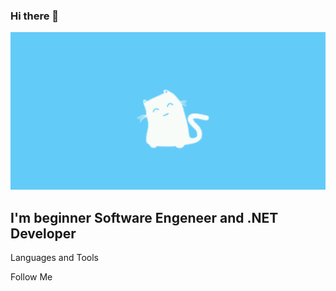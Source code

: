 ### Hi there 👋

[![Header](https://github.com/RmDeuce/rmdeuce/blob/main/assets/header.gif)](https://www.youtube.com/channel/UCl2vdvVMQ7XHH-hyUwBLJbg)

## I'm beginner Software Engeneer and .NET Developer

Languages and Tools

Follow Me

<!--
**RmDeuce/rmdeuce** is a ✨ _special_ ✨ repository because its `README.md` (this file) appears on your GitHub profile.

Here are some ideas to get you started:

- 🔭 I’m currently working on ...
- 🌱 I’m currently learning ...
- 👯 I’m looking to collaborate on ...
- 🤔 I’m looking for help with ...
- 💬 Ask me about ...
- 📫 How to reach me: ...
- 😄 Pronouns: ...
- ⚡ Fun fact: ...
-->
